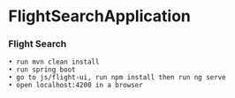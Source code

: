 # FlightSearchApplication

### Flight Search
	• run mvn clean install
	• run spring boot 
	• go to js/flight-ui, run npm install then run ng serve
	• open localhost:4200 in a browser